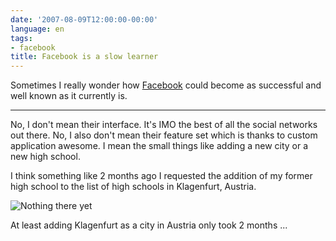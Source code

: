 ```yaml
---
date: '2007-08-09T12:00:00-00:00'
language: en
tags:
- facebook
title: Facebook is a slow learner
---
```



<img src="/media/2007/facebook.png" alt="" class="left"/>Sometimes I really wonder how [Facebook](http://facebook.com) could become as successful and well known as it currently is. 

-------------------------------

No, I don't mean their interface. It's IMO the best of all the social networks out there. No, I also don't mean their feature set which is thanks to custom application awesome. I mean the small things like adding a new city or a new high school. 

I think something like 2 months ago I requested the addition of my former high school to the list of high schools in Klagenfurt, Austria. 

<img src="/media/2007/facebook.highschool.png" alt="Nothing there yet" class="figure" />

At least adding Klagenfurt as a city in Austria only took 2 months ...

